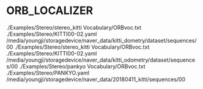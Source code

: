 # ORB_LOCALIZER

./Examples/Stereo/stereo_kitti Vocabulary/ORBvoc.txt ./Examples/Stereo/KITTI00-02.yaml /media/youngji/storagedevice/naver_data/kitti_dometry/dataset/sequences/00
./Examples/Stereo/stereo_kitti Vocabulary/ORBvoc.txt ./Examples/Stereo/KITTI00-02.yaml /media/youngji/storagedevice/naver_data/kitti_odometry/dataset/sequences/00
./Examples/Stereo/pankyo Vocabulary/ORBvoc.txt ./Examples/Stereo/PANKYO.yaml /media/youngji/storagedevice/naver_data/20180411_kitti/sequences/00

